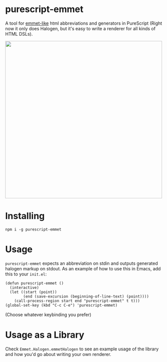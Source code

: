 purescript-emmet
==

A tool for [emmet-like](https://docs.emmet.io/abbreviations/) html abbreviations
and generators in PureScript (Right now it only does Halogen, but it's easy to
write a renderer for all kinds of HTML DSLs).

<img src="http://i.imgur.com/xs7NZl1.gif" width="500px"></img>

# Installing

`npm i -g purescript-emmet`

# Usage

`purescript-emmet` expects an abbreviation on stdin and outputs generated
halogen markup on stdout. As an example of how to use this in Emacs, add this to
your `init.el`:

```emacs-lisp
(defun purescript-emmet ()
  (interactive)
  (let ((start (point))
        (end (save-excursion (beginning-of-line-text) (point))))
    (call-process-region start end "purescript-emmet" t t)))
(global-set-key (kbd "C-c C-e") 'purescript-emmet)
```

(Choose whatever keybinding you prefer)

# Usage as a Library

Check `Emmet.Halogen.emmetHalogen` to see an example usage of the library and
how you'd go about writing your own renderer.
